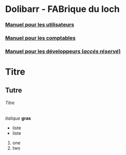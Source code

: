 # Dolibarr - FABrique du loch

### [Manuel pour les utilisateurs](docs/USER.md)

### [Manuel pour les comptables](docs/COMPTA.md)

### [Manuel pour les développeurs (*accés réservé*)](https://github.com/fabloch/docker-dolibarr-plus/blob/master/docs/DEV.md)


# Titre
## Tutre
###### Titre

*italique*
**gras**
- liste
- liste

1. one
2. two

